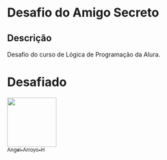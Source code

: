 <h1> Desafio do Amigo Secreto

<h2> Descrição </h2>
<p> Desafio do curso de Lógica de Programação da Alura.

# Desafiado
[<img loading="lazy" src="https://avatars.githubusercontent.com/u/195226990?v=4" width=115><br><sub>Angel-Arroyo-H](https://github.com/Angel-Arroyo-H)
